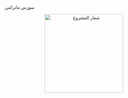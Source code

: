 سورس ماتركس
<p align="center">
  <img src="https://raw.githubusercontent.com/dev-source1/Tep/main/IMG_20250818_192518_860.jpg" alt="شعار المشروع" width="250"/>
</p>

